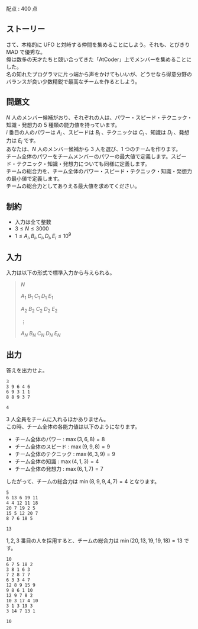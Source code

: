 配点 : $400$ 点

## ストーリー

さて、本格的に UFO と対峙する仲間を集めることにしよう。それも、とびきり MAD で優秀な。<br>
俺は数多の天才たちと競い合ってきた「AtCoder」上でメンバーを集めることにした。<br>
名の知れたプログラマに片っ端から声をかけてもいいが、どうせなら得意分野のバランスが良い少数精鋭で最高なチームを作るとしよう。

## 問題文

$N$ 人のメンバー候補がおり、それぞれの人は、パワー・スピード・テクニック・知識・発想力の $5$ 種類の能力値を持っています。<br>
$i$ 番目の人のパワーは $A_i$ 、スピードは $B_i$ 、テクニックは $C_i$ 、知識は $D_i$ 、発想力は $E_i$ です。<br>
あなたは、$N$ 人のメンバー候補から $3$ 人を選び、$1$ つのチームを作ります。<br>
チーム全体のパワーをチームメンバーのパワーの最大値で定義します。スピード・テクニック・知識・発想力についても同様に定義します。<br>
チームの総合力を、チーム全体のパワー・スピード・テクニック・知識・発想力の最小値で定義します。<br>
チームの総合力としてありえる最大値を求めてください。

## 制約

- 入力は全て整数
- $3 \leq N \leq 3000$
- $1 \leq A_i, B_i, C_i, D_i, E_i \leq 10^9$

## 入力

入力は以下の形式で標準入力から与えられる。

> $N$
> 
> $A_1$ $B_1$ $C_1$ $D_1$ $E_1$
> 
> $A_2$ $B_2$ $C_2$ $D_2$ $E_2$
> 
> $\vdots$
> 
> $A_N$ $B_N$ $C_N$ $D_N$ $E_N$

## 出力

答えを出力せよ。

```input1
3
3 9 6 4 6
6 9 3 1 1
8 8 9 3 7
```

```output1
4
```

$3$ 人全員をチームに入れるほかありません。<br>
この時、チーム全体の各能力値は以下のようになります。  

- チーム全体のパワー : $\max(3, 6, 8) = 8$
- チーム全体のスピード : $\max(9, 9, 8) = 9$
- チーム全体のテクニック : $\max(6, 3, 9) = 9$
- チーム全体の知識 : $\max(4, 1, 3) = 4$
- チーム全体の発想力 : $\max(6, 1, 7) = 7$

したがって、チームの総合力は $\min(8, 9, 9, 4, 7) = 4$ となります。  

```input2
5
6 13 6 19 11
4 4 12 11 18
20 7 19 2 5
15 5 12 20 7
8 7 6 18 5
```

```output2
13
```

$1, 2, 3$ 番目の人を採用すると、チームの総合力は $\min(20, 13, 19, 19, 18) = 13$ です。

```input3
10
6 7 5 18 2
3 8 1 6 3
7 2 8 7 7
6 3 3 4 7
12 8 9 15 9
9 8 6 1 10
12 9 7 8 2
10 3 17 4 10
3 1 3 19 3
3 14 7 13 1
```

```output3
10
```